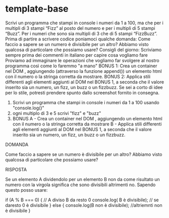# template-base
Scrivi un programma che stampi in console i numeri da 1 a 100, ma che per i multipli di 3 stampi “Fizz” al posto del numero e per i multipli di 5 stampi “Buzz”. Per i numeri che sono sia multipli di 3 che di 5 stampi “FizzBuzz”.
Prima di partire a scrivere codice poniamoci qualche domanda:
Come faccio a sapere se un numero è divisibile per un altro? Abbiamo visto qualcosa di particolare che possiamo usare?
Consigli del giorno:
Scriviamo sempre prima dei commenti in italiano per capire cosa vogliamo fare
Proviamo ad immaginare le operazioni che vogliamo far svolgere al nostro programma così come lo faremmo "a mano"
BONUS 1:
Crea un container nel DOM , aggiungendo (attraverso la funzione append()) un elemento html con il numero o la stringa corretta da mostrare.
BONUS 2:
Applica stili differenti agli elementi aggiunti al DOM nel BONUS 1, a seconda che il valore inserito sia un numero, un fizz, un buzz o un fizzbuzz. Se sei a corto di idee per lo stile, potresti prendere spunto dallo screenshot fornito in consegna.


1) Scrivi un programma che stampi in console i numeri da 1 a 100 usando "console.log()"
2) ogni multiplo di 3 e 5 scrivi "fizz" e "buzz"
3) BONUS 
    A - Crea un container nel DOM , aggiungendo un elemento html con il numero o la stringa corretta da mostrare
    B - Applica stili differenti agli elementi aggiunti al DOM nel BONUS 1, a       seconda che il valore inserito sia un numero, un fizz, un buzz o un fizzbuzz.


DOMANDA

Come faccio a sapere se un numero è divisibile per un altro? Abbiamo visto qualcosa di particolare che possiamo usare?

RISPOSTA

Se un elemento A dividendolo per un elemento B non da come risultato un numero con la virgola significa che sono divisibili altrimenti no.
Sapendo questo posso usare:

if (A % B === 0) { // A diviso B da resto 0
        console.log( B è divisibile); // se daresto 0 è divisibile
    } 
    else {
        console.log(B non è divisibile); //altriemnti non è divisibile
    }
